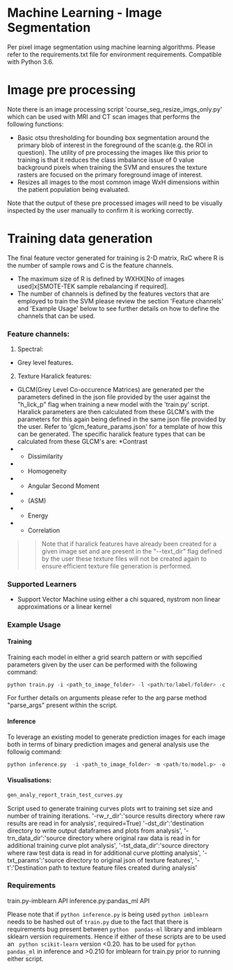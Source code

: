 # Machine Learning - Image Segmentation

Per pixel image segmentation using machine learning algorithms. Please refer to the requirements.txt file for environment requirements. Compatible with Python 3.6.

# Image pre processing
Note there is an image processing script 'course_seg_resize_imgs_only.py' which can be used with MRI and CT scan images that performs the following functions:

* Basic otsu thresholding for bounding box segmentation around the primary blob of interest in the foreground of the scan(e.g. the ROI in question). The utility of pre processing the images like this prior to training is that it reduces the class imbalance issue of 0 value background pixels when training the SVM and ensures the texture rasters are focused on the primary foreground image of interest. 
* Resizes all images to the most common image WxH dimensions within the patient population being evaluated. 

Note that the output of these pre processed images will need to be visually inspected by the user manually to confirm it is working correctly.   

# Training data generation

The final feature vector generated for training is 2-D matrix, RxC where R is the number of sample rows and C is the feature channels. 
* The maximum size of R is defined by WXHX[No of images used]x[SMOTE-TEK sample rebalancing if required]. 
* The number of channels is defined by the features vectors that are employed to train the SVM please review the section 'Feature channels' and 'Example Usage' below to see further details on how to define the channels that can be used. 

### Feature channels:
1. Spectral:
  * Grey level features. 

2. Texture Haralick features:
  * GLCM(Grey Level Co-occurence Matrices) are generated per the parameters defined in the json file provided by the user against the "h_lick_p" flag when training a new model with the 'train.py' script. Haralick parameters are then calculated from these GLCM's with the parameters for this again being defined in the same json file provided by the user. Refer to 'glcm_feature_params.json' for a template of how this can be generated. The specific haralick feature types that can be calculated from these GLCM's are:
     *Contrast
* * Dissimilarity
* * Homogeneity
* * Angular Second Moment
* * (ASM)
* * Energy
* * Correlation

> > Note that if haralick features have already been created for a given image set and are present in the "--text_dir" flag defined by the user these texture files will not be created again to ensure efficient texture file generation is performed. 


### Supported Learners

* Support Vector Machine using either a chi squared, nystrom non linear approximations or a linear kernel


### Example Usage
#### Training
Training each model in either a grid search pattern or with sepcified parameters given by the user can be performed with the following command:

```python 
python train.py -i <path_to_image_folder> -l <path/to/label/folder> -c <SVM, RF, GBC> -o <path/to/model.p>
``` 

For further details on arguments please refer to the arg parse method "parse_args" present within the script. 

#### Inference
To leverage an existing model to generate prediction images for each image both in terms of binary prediction images and general analysis use the followig command:

```python 
python inference.py  -i <path_to_image_folder> -m <path/to/model.p> -o <path/to/output/folder> -txt <path/to/texture images (numpy format)> -h_lick_p <path/to/json file denoting haralick parameters> -p <path/to/patient substring file used to filter patient specific files for edge case analysis>
```

#### Visualisations: 
``` python
gen_analy_report_train_test_curves.py
```
Script used to generate training curves plots wrt to training set size and number of training iterations. 
  '-rw_r_dir':'source results directory where raw results are read in for analysis',
                        required=True)
  '-dst_dir':'destination directory to write output dataframes and plots from analysis',
  '-trn_data_dir':'source directory where original raw data is read in for additional training curve plot analysis',
  '-tst_data_dir':'source directory where raw test data is read in for additional curve plotting analysis',
  '-txt_params':'source directory to original json of texture features',
  '-t':'Destination path to texture feature files created during analysis'

### Requirements
train.py-imblearn API
inference.py:pandas_ml API  

Please note that if ```python inference.py``` is being used ```python imblearn``` needs to be hashed out of ```train.py``` due to the fact that there is requirements bug present between ```python  pandas-ml``` library and imblearn sklearn version requirements. Hence if either of these scripts are to be used an ``` python scikit-learn``` version <0.20. has to be used for ```python pandas_ml``` in inference and >0.210 for imblearn for train.py prior to running either script.  
